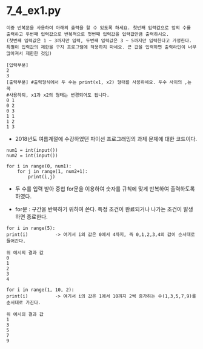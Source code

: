 # 7_4_ex1.py
````
이중 반복문을 사용하여 아래의 출력을 할 수 있도록 하세요. 첫번째 입력값으로 앞의 수를 출력하고 두번째 입력값으로 반복적으로 첫번째 입력값을 입력값만큼 출력하시오. 
(첫번째 입력값은 1 ~ 3까지만 입력, 두번째 입력값은 3 ~ 5까지만 입력한다고 가정한다. 특별이 입력값의 제한을 구지 프로그램에 적용하지 마세요. 큰 값을 입력하면 출력라인이 너무 많아져서 제한한 것임)

[입력부분]
2
3
[출력부분] #출력형식에서 두 수는 print(x1, x2) 형태를 사용하세요. 두수 사이의 ,는 꼭 
#사용하되, x1과 x2의 형태는 변경되어도 됩니다.
0 1
0 2
0 3
1 1
1 2
1 3
````

- 2018년도 여름계절에 수강하였던 파이선 프로그래밍의 과제 문제에 대한 코드이다.

````
num1 = int(input())
num2 = int(input())

for i in range(0, num1):
    for j in range(1, num2+1):
        print(i,j)
````

- 두 수를 입력 받아 중첩 for문을 이용하여 숫자를 규칙에 맞게 반복하여 출력하도록 하였다.

* for문 : 구간을 반복하기 위하여 쓴다. 특정 조건이 완료되거나 나가는 조건이 발생하면 종료한다.
````
for i in range(5):
print(i)          -> 여기서 i의 값은 0에서 4까지, 즉 0,1,2,3,4의 값이 순서대로 들어간다.

위 예시의 결과 값
0
1
2
3
4

for i in range(1, 10, 2):
print(i)          -> 여기서 i의 값은 1에서 10까지 2씩 증가하는 수(1,3,5,7,9)를 순서대로 가진다.

위 예시의 결과 값
1
3
5
7
9
````
